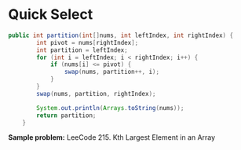 # Quick Select

```java
public int partition(int[]nums, int leftIndex, int rightIndex) {
        int pivot = nums[rightIndex];
        int partition = leftIndex;
        for (int i = leftIndex; i < rightIndex; i++) {
            if (nums[i] <= pivot) {
                swap(nums, partition++, i);
            }
        }
        swap(nums, partition, rightIndex);

        System.out.println(Arrays.toString(nums));
        return partition;
    }
```
**Sample problem:** LeeCode 215. Kth Largest Element in an Array




